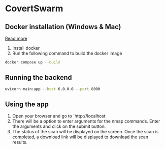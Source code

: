 # CovertSwarm

## Docker installation (Windows & Mac)

[Read more](https://docs.docker.com/desktop/networking/#use-cases-and-workarounds)

1. Install docker
2. Run the following command to build the docker image
```bash
docker compose up --build
```

## Running the backend
```bash
uvicorn main:app --host 0.0.0.0 --port 8000
```

## Using the app
1. Open your browser and go to `http://localhost
2. There will be a option to enter arguments for the nmap commands. Enter the 
arguments and click on the submit button.
3. The status of the scan will be displayed on the screen. Once the scan is
completed, a download link will be displayed to download the scan results.
